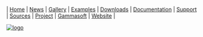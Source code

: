 | [Home](home.md) | [News](news.md) | [Gallery](gallery.md) | [Examples](examples.md) | [Downloads](downloads.md) | [Documentation](documentation.md) | [Support](support.md) | [Sources](https://github.com/gammasoft71/xtd) | [Project](https://sourceforge.net/projects/xtdpro/) | [Gammasoft](gammasoft.md) | [Website](https://gammasoft71.github.io/xtd) |

[![logo](https://github.com/gammasoft71/xtd/blob/master/docs/pictures/logo/gammasoft.png)](https://github.com/gammasoft71/xtd/blob/master/docs/pictures/logo/gammasoft.png)
